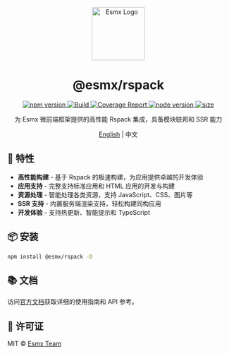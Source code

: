 <div align="center">
  <img src="https://www.esmnext.com/logo.svg?t=2025" width="120" alt="Esmx Logo" />
  <h1>@esmx/rspack</h1>
  
  <div>
    <a href="https://www.npmjs.com/package/@esmx/rspack">
      <img src="https://img.shields.io/npm/v/@esmx/rspack.svg" alt="npm version" />
    </a>
    <a href="https://github.com/esmnext/esmx/actions/workflows/build.yml">
      <img src="https://github.com/esmnext/esmx/actions/workflows/build.yml/badge.svg" alt="Build" />
    </a>
    <a href="https://www.esmnext.com/coverage/">
      <img src="https://img.shields.io/badge/coverage-live%20report-brightgreen" alt="Coverage Report" />
    </a>
    <a href="https://nodejs.org/">
      <img src="https://img.shields.io/node/v/@esmx/rspack.svg" alt="node version" />
    </a>
    <a href="https://bundlephobia.com/package/@esmx/rspack">
      <img src="https://img.shields.io/bundlephobia/minzip/@esmx/rspack" alt="size" />
    </a>
  </div>
  
  <p>为 Esmx 微前端框架提供的高性能 Rspack 集成，具备模块联邦和 SSR 能力</p>
  
  <p>
    <a href="https://github.com/esmnext/esmx/blob/master/packages/rspack/README.md">English</a> | 中文
  </p>
</div>

## 🚀 特性

- **高性能构建** - 基于 Rspack 的极速构建，为应用提供卓越的开发体验
- **应用支持** - 完整支持标准应用和 HTML 应用的开发与构建
- **资源处理** - 智能处理各类资源，支持 JavaScript、CSS、图片等
- **SSR 支持** - 内置服务端渲染支持，轻松构建同构应用
- **开发体验** - 支持热更新、智能提示和 TypeScript

## 📦 安装

```bash
npm install @esmx/rspack -D
```

## 📚 文档

访问[官方文档](https://www.esmnext.com/api/app/rspack.html)获取详细的使用指南和 API 参考。

## 📄 许可证

MIT © [Esmx Team](https://github.com/esmnext/esmx) 